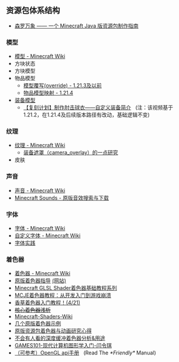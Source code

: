 ## 资源包体系结构
- [森罗万象 —— 一个 Minecraft Java 版资源包制作指南](https://sqwatermark.com/resguide/)

### 模型
  - [模型 - Minecraft Wiki](https://zh.minecraft.wiki/w/模型)
  - 方块状态
  - 方块模型
  - 物品模型
    - [模型覆写(override) - 1.21.3及以前](https://zh.minecraft.wiki/w/%E6%A8%A1%E5%9E%8B#%E6%A8%A1%E5%9E%8B%E8%A6%86%E5%86%99)
    - [物品模型映射 - 1.21.4](https://zh.minecraft.wiki/w/%E6%A8%A1%E5%9E%8B#%E7%89%A9%E5%93%81%E6%A8%A1%E5%9E%8B%E6%98%A0%E5%B0%84)
  - [装备模型](https://zh.minecraft.wiki/w/%E6%A8%A1%E5%9E%8B#%E8%A3%85%E5%A4%87%E6%A8%A1%E5%9E%8B)
    - [【复刻计划】制作肘击球衣——自定义装备简介](https://www.bilibili.com/video/BV1G4SzYaEyv)&nbsp;&nbsp;&nbsp;(注：该视频基于1.21.2，在1.21.4及后续版本路径有改动，基础逻辑不变)

### 纹理
  - [纹理 - Minecraft Wiki](https://zh.minecraft.wiki/w/纹理)
    - [装备遮罩（camera_overlay）的一点研究](https://etis.vcsofficial.site/d/25-zhuang-bei-zhe-zhao-camera-overlayde-yi-dian-yan-jiu)
  - 皮肤

### 声音
  - [声音 - Minecraft Wiki](https://zh.minecraft.wiki/w/Sounds.json)
  - [Minecraft Sounds - 原版音效搜索与下载](https://o.xbottle.top/mcsounds/)

### 字体
  - [字体 - Minecraft Wiki](https://zh.minecraft.wiki/w/字体)
  - [自定义字体 - Minecraft Wiki](https://zh.minecraft.wiki/w/自定义字体)
  - [字体实践](#font)

### 着色器
  - [着色器 - Minecraft Wiki](https://zh.minecraft.wiki/w/着色器)
  - [原版着色器指导](save/916150.html) [<u>(网站)</u>](https://spgoding.com/translation/2021/03/12/guite-to-vanilla-shader.html)
  - [Minecraft GLSL Shader着色器基础教程系列](https://www.bilibili.com/read/readlist/rl738651)
  - [MCJE着色器教程：从开发入门到游戏崩溃](#aopshader)
  - [香草着色器入门教程！(4/21)](https://etis.vcsofficial.site/d/17-xiang-cao-zhao-se-qi-ru-men-jiao-cheng-421)
  - [~~核心着色器浅析~~](save/1181123.html)
  - [Minecraft-Shaders-Wiki](https://github.com/McTsts/Minecraft-Shaders-Wiki/tree/main)
  - [几个原版着色器示例](save/917679.html)
  - [原版资源包着色器与动画研究心得](save/863730.html)
  - [不会有人看的深度缓冲着色器分析&用途](save/1056196.html)
  - [GAMES101-现代计算机图形学入门-闫令琪](https://www.bilibili.com/video/BV1X7411F744/)
  - [（可参考）OpenGL api手册](https://learnopengl.com/book/book_pdf.pdf)&nbsp;&nbsp;&nbsp;(Read The *\*Friendly\** Manual)